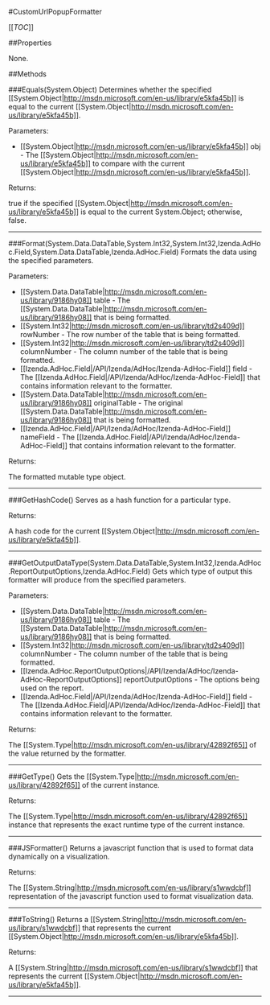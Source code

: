#CustomUrlPopupFormatter

[[_TOC_]]

##Properties

None.


##Methods

###Equals(System.Object)
Determines whether the specified [[System.Object|http://msdn.microsoft.com/en-us/library/e5kfa45b]] is equal to the current [[System.Object|http://msdn.microsoft.com/en-us/library/e5kfa45b]].

Parameters: 

* [[System.Object|http://msdn.microsoft.com/en-us/library/e5kfa45b]] obj  - The [[System.Object|http://msdn.microsoft.com/en-us/library/e5kfa45b]] to compare with the current [[System.Object|http://msdn.microsoft.com/en-us/library/e5kfa45b]].





Returns:

true if the specified [[System.Object|http://msdn.microsoft.com/en-us/library/e5kfa45b]] is equal to the current System.Object; otherwise, false.


---


###Format(System.Data.DataTable,System.Int32,System.Int32,Izenda.AdHoc.Field,System.Data.DataTable,Izenda.AdHoc.Field)
 Formats the data using the specified parameters. 

Parameters: 

* [[System.Data.DataTable|http://msdn.microsoft.com/en-us/library/9186hy08]] table  - The [[System.Data.DataTable|http://msdn.microsoft.com/en-us/library/9186hy08]] that is being formatted.
* [[System.Int32|http://msdn.microsoft.com/en-us/library/td2s409d]] rowNumber  - The row number of the table that is being formatted.
* [[System.Int32|http://msdn.microsoft.com/en-us/library/td2s409d]] columnNumber  - The column number of the table that is being formatted.
* [[Izenda.AdHoc.Field|/API/Izenda/AdHoc/Izenda-AdHoc-Field]] field  - The [[Izenda.AdHoc.Field|/API/Izenda/AdHoc/Izenda-AdHoc-Field]] that contains information relevant to the formatter.
* [[System.Data.DataTable|http://msdn.microsoft.com/en-us/library/9186hy08]] originalTable  - The original [[System.Data.DataTable|http://msdn.microsoft.com/en-us/library/9186hy08]] that is being formatted.
* [[Izenda.AdHoc.Field|/API/Izenda/AdHoc/Izenda-AdHoc-Field]] nameField  - The [[Izenda.AdHoc.Field|/API/Izenda/AdHoc/Izenda-AdHoc-Field]] that contains information relevant to the formatter.





Returns:

The formatted mutable type object.


---


###GetHashCode()
 Serves as a hash function for a particular type.  





Returns:

A hash code for the current [[System.Object|http://msdn.microsoft.com/en-us/library/e5kfa45b]].


---


###GetOutputDataType(System.Data.DataTable,System.Int32,Izenda.AdHoc.ReportOutputOptions,Izenda.AdHoc.Field)
 Gets which type of output this formatter will produce from the specified parameters. 

Parameters: 

* [[System.Data.DataTable|http://msdn.microsoft.com/en-us/library/9186hy08]] table  - The [[System.Data.DataTable|http://msdn.microsoft.com/en-us/library/9186hy08]] that is being formatted.
* [[System.Int32|http://msdn.microsoft.com/en-us/library/td2s409d]] columnNumber  - The column number of the table that is being formatted.
* [[Izenda.AdHoc.ReportOutputOptions|/API/Izenda/AdHoc/Izenda-AdHoc-ReportOutputOptions]] reportOutputOptions  - The options being used on the report.
* [[Izenda.AdHoc.Field|/API/Izenda/AdHoc/Izenda-AdHoc-Field]] field  - The [[Izenda.AdHoc.Field|/API/Izenda/AdHoc/Izenda-AdHoc-Field]] that contains information relevant to the formatter.





Returns:

The [[System.Type|http://msdn.microsoft.com/en-us/library/42892f65]] of the value returned by the formatter.


---


###GetType()
Gets the [[System.Type|http://msdn.microsoft.com/en-us/library/42892f65]] of the current instance.





Returns:

The [[System.Type|http://msdn.microsoft.com/en-us/library/42892f65]] instance that represents the exact runtime type of the current instance.


---


###JSFormatter()
 Returns a javascript function that is used to format data dynamically on a visualization. 





Returns:

The [[System.String|http://msdn.microsoft.com/en-us/library/s1wwdcbf]] representation of the javascript function used to format visualization data.


---


###ToString()
Returns a [[System.String|http://msdn.microsoft.com/en-us/library/s1wwdcbf]] that represents the current [[System.Object|http://msdn.microsoft.com/en-us/library/e5kfa45b]].





Returns:

A [[System.String|http://msdn.microsoft.com/en-us/library/s1wwdcbf]] that represents the current [[System.Object|http://msdn.microsoft.com/en-us/library/e5kfa45b]].


---



